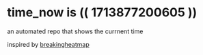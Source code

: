 # time_now is (( 1713877200605 ))

an automated repo that shows the currnent time

inspired by [breakingheatmap](https://github.com/breakingheatmap/breakingheatmap)